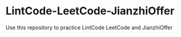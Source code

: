 # LintCode-LeetCode-JianzhiOffer
Use this repository to practice LintCode LeetCode and JianzhiOffer
